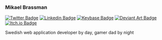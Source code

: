 ### Mikael Brassman

[![Twitter Badge](https://img.shields.io/badge/-@spoike-1ca0f1?style=flat-square&labelColor=1ca0f1&logo=twitter&logoColor=white)](https://twitter.com/spoike)
[![Linkedin Badge](https://img.shields.io/badge/-spoike-blue?style=flat-square&logo=Linkedin&logoColor=white)](https://www.linkedin.com/in/spoike)
[![Keybase Badge](https://img.shields.io/badge/-spoike-darkorange?style=flat-square&logo=Keybase&logoColor=white)](https://keybase.io/spoike)
[![Deviant Art Badge](https://img.shields.io/badge/-workshop-black?style=flat-square&logo=Deviantart&labelColor=black&logoColor=06f286)](https://www.deviantart.com/workshop)
[![Itch.io Badge](https://img.shields.io/badge/-spoike-FA5C5C?style=flat-square&logo=Itch.io&logoColor=ffffff)](https://spoike.itch.io/)

Swedish web application developer by day, gamer dad by night
